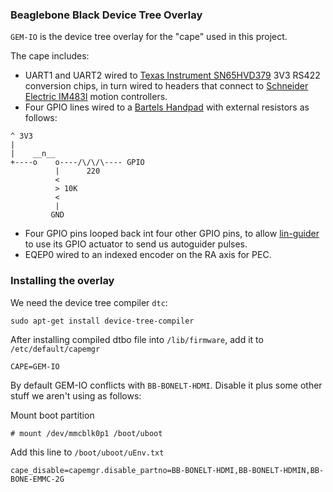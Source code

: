 ### Beaglebone Black Device Tree Overlay

`GEM-IO` is the device tree overlay for the "cape" used in this project.

The cape includes:
* UART1 and UART2 wired to [Texas Instrument SN65HVD379](www.ti.com/product/sn65hvd379) 3V3 RS422 conversion chips, in turn wired to headers that connect to [Schneider Electric IM483I](motion.schneider-electric.com/products/im483i_ie.html) motion controllers.
* Four GPIO lines wired to a [Bartels Handpad](www.bbastrodesigns.com/handpad-assembly_notes.html) with external resistors as follows:
```
^ 3V3
|
|    __n__
+----o    o----/\/\/\---- GPIO
          |      220
          <
          > 10K
          <
          |
         GND
```
* Four GPIO pins looped back int four other GPIO pins, to allow [lin-guider](sourceforge.net/projects/linguider) to use its GPIO actuator to send us autoguider pulses.
* EQEP0 wired to an indexed encoder on the RA axis for PEC.

### Installing the overlay

We need the device tree compiler `dtc`:
```
sudo apt-get install device-tree-compiler
```

After installing compiled dtbo file into `/lib/firmware`, add
it to `/etc/default/capemgr`
```
CAPE=GEM-IO
```

By default GEM-IO conflicts with  `BB-BONELT-HDMI`.  Disable it plus
some other stuff we aren't using as follows:

Mount boot partition
```
# mount /dev/mmcblk0p1 /boot/uboot
```

Add this line to `/boot/uboot/uEnv.txt`
```
cape_disable=capemgr.disable_partno=BB-BONELT-HDMI,BB-BONELT-HDMIN,BB-BONE-EMMC-2G
```
